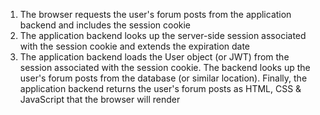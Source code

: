 1. The browser requests the user's forum posts from the application backend and includes the session cookie
1. The application backend looks up the server-side session associated with the session cookie and extends the expiration date
1. The application backend loads the User object (or JWT) from the session associated with the session cookie. The backend looks up the user's forum posts from the database (or similar location). Finally, the application backend returns the user's forum posts as HTML, CSS & JavaScript that the browser will render 
